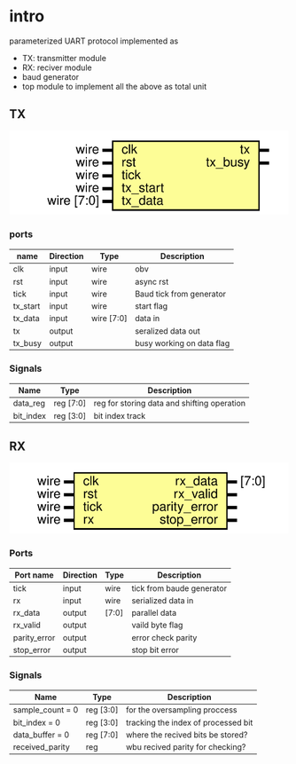 # intro
parameterized UART protocol implemented as
- TX: transmitter module
- RX: reciver module
- baud generator 
- top module to implement all the above as total unit

## TX
![Diagram](exports\uart_tx_fsm.svg "TX")
### ports

| name | Direction | Type       | Description               |
| --------- | --------- | ---------- | ------------------------- |
| clk       | input     | wire       | obv                       |
| rst       | input     | wire       | async rst                 |
| tick      | input     | wire       | Baud tick from generator  |
| tx_start  | input     | wire       | start flag                |
| tx_data   | input     | wire [7:0] | data in                   |
| tx        | output    |            | seralized data out        |
| tx_busy   | output    |            | busy working on data flag |
### Signals

| Name         | Type      | Description                                 |
| ------------ | --------- | ------------------------------------------- |
| data_reg     | reg [7:0] | reg for storing data and shifting operation |
| bit_index    | reg [3:0] | bit index track                             |

## RX
![Diagram](exports\uart_rx_fsm.svg "RX")
### Ports

| Port name    | Direction | Type  | Description               |
| ------------ | --------- | ----- | ------------------------- |
| tick         | input     | wire  | tick from baude generator |
| rx           | input     | wire  | serialized data in        |
| rx_data      | output    | [7:0] | parallel data             |
| rx_valid     | output    |       | vaild byte flag           |
| parity_error | output    |       | error check  parity       |
| stop_error   | output    |       | stop bit error            |

### Signals

| Name             | Type      | Description                       |
| ---------------- | --------- | --------------------------------- |
| sample_count = 0 | reg [3:0] | for the oversampling proccess     |
| bit_index = 0    | reg [3:0] |       tracking the index of processed bit|
| data_buffer = 0  | reg [7:0] | where the recived bits be stored? |
| received_parity  | reg       | wbu recived parity for checking?  |

